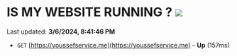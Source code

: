 # IS MY WEBSITE RUNNING ? [![](https://img.shields.io/static/v1?label=Sponsor&message=%E2%9D%A4&logo=GitHub&color=%23fe8e86)](https://github.com/sponsors/<username>)

Last updated: **3/6/2024, 8:41:46 PM**

- `GET` [https://youssefservice.me](https://youssefservice.me) - **Up** (157ms)
